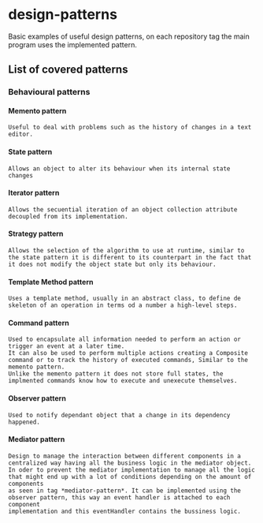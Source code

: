 # design-patterns
Basic examples of useful design patterns, on each repository tag the main program
uses the implemented pattern.

## List of covered patterns

### Behavioural patterns

#### Memento pattern
    Useful to deal with problems such as the history of changes in a text editor.
    
#### State pattern
    Allows an object to alter its behaviour when its internal state changes

#### Iterator pattern
    Allows the secuential iteration of an object collection attribute decoupled from its implementation.
    
#### Strategy pattern
    Allows the selection of the algorithm to use at runtime, similar to the state pattern it is different to its counterpart in the fact that it does not modify the object state but only its behaviour.

#### Template Method pattern
    Uses a template method, usually in an abstract class, to define de skeleton of an operation in terms od a number a high-level steps.
    
#### Command pattern
    Used to encapsulate all information needed to perform an action or trigger an event at a later time. 
    It can also be used to perform multiple actions creating a Composite command or to track the history of executed commands, Similar to the memento pattern.
    Unlike the memento pattern it does not store full states, the implmented commands know how to execute and unexecute themselves.
    
#### Observer pattern
    Used to notify dependant object that a change in its dependency happened.

#### Mediator pattern
    Design to manage the interaction between different components in a centralized way having all the business logic in the mediator object.
    In oder to prevent the mediator implementation to manage all the logic that might end up with a lot of conditions depending on the amount of components
    as seen in tag *mediator-pattern*. It can be implemented using the observer pattern, this way an event handler is attached to each component 
    implementation and this eventHandler contains the bussiness logic. 